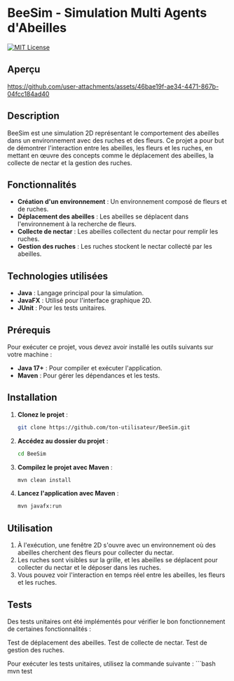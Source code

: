 # BeeSim - Simulation Multi Agents d'Abeilles

[![MIT License](https://img.shields.io/badge/License-MIT-green.svg)](https://choosealicense.com/licenses/mit/)

## Aperçu

https://github.com/user-attachments/assets/46bae19f-ae34-4471-867b-04fcc184ad40

## Description

BeeSim est une simulation 2D représentant le comportement des abeilles dans un environnement avec des ruches et des fleurs. Ce projet a pour but de démontrer l'interaction entre les abeilles, les fleurs et les ruches, en mettant en œuvre des concepts comme le déplacement des abeilles, la collecte de nectar et la gestion des ruches.

## Fonctionnalités

- **Création d'un environnement** : Un environnement composé de fleurs et de ruches.
- **Déplacement des abeilles** : Les abeilles se déplacent dans l'environnement à la recherche de fleurs.
- **Collecte de nectar** : Les abeilles collectent du nectar pour remplir les ruches.
- **Gestion des ruches** : Les ruches stockent le nectar collecté par les abeilles.

## Technologies utilisées

- **Java** : Langage principal pour la simulation.
- **JavaFX** : Utilisé pour l'interface graphique 2D.
- **JUnit** : Pour les tests unitaires.

## Prérequis

Pour exécuter ce projet, vous devez avoir installé les outils suivants sur votre machine :

- **Java 17+** : Pour compiler et exécuter l'application.
- **Maven** : Pour gérer les dépendances et les tests.

## Installation

1. **Clonez le projet** :
   ```bash
   git clone https://github.com/ton-utilisateur/BeeSim.git
2. **Accédez au dossier du projet** :
    ```bash
    cd BeeSim
3. **Compilez le projet avec Maven** :
    ```bash
    mvn clean install
4. **Lancez l'application avec Maven** :
    ```bash
    mvn javafx:run

## Utilisation

1. À l'exécution, une fenêtre 2D s'ouvre avec un environnement où des abeilles cherchent des fleurs pour collecter du nectar.
2. Les ruches sont visibles sur la grille, et les abeilles se déplacent pour collecter du nectar et le déposer dans les ruches.
3. Vous pouvez voir l'interaction en temps réel entre les abeilles, les fleurs et les ruches.

## Tests 
Des tests unitaires ont été implémentés pour vérifier le bon fonctionnement de certaines fonctionnalités :

Test de déplacement des abeilles.
Test de collecte de nectar.
Test de gestion des ruches.

Pour exécuter les tests unitaires, utilisez la commande suivante :
    ```bash
    mvn test
